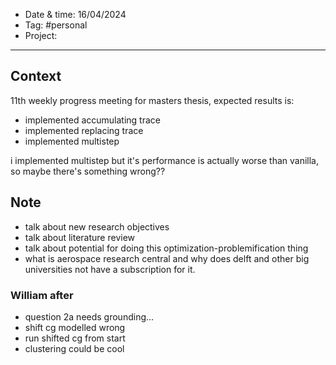 
- Date & time:  16/04/2024
- Tag: #personal
- Project:

---

## Context

11th weekly progress meeting for masters thesis, expected results is:
- implemented accumulating trace
- implemented replacing trace
- implemented multistep

i implemented multistep but it's performance is actually worse than vanilla, so maybe there's something wrong??

## Note
- talk about new research objectives
- talk about literature review
- talk about potential for doing this optimization-problemification thing
- what is aerospace research central and why does delft and other big universities not have a subscription for it.

### William after 
- question 2a needs grounding...
- shift cg modelled wrong
- run shifted cg from start
- clustering could be cool